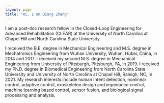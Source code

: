 ```yaml
---
layout: page
title: "Hi, I am Qiang Zhang"
---
```


I am a post-doc research fellow in the Closed-Loop Engineering for Advanced Rehabilitation (CLEAR) at the University of North Carolina at Chapel Hill and North Carolina State University. 

I received the B.E. degree in Mechanical Engineering and M.S. degree in Mechatronics Engineering from Wuhan University, Wuhan, Hubei, China, in 2014 and 2017. I received my second M.S. degree in Mechanical Engineering from University of Pittsburgh, Pittsburgh, PA, in 2019. I received my Ph.D. degree in Biomedical Engineering from North Carolina State University and University of North Carolina at Chapel Hill, Raleigh, NC, in 2021. My research interests include human intent detection, nonlinear control, adaptive control, exoskeleton design and impedance control, machine learning based control, sensor fusion, and biological signal processing and analysis. 
